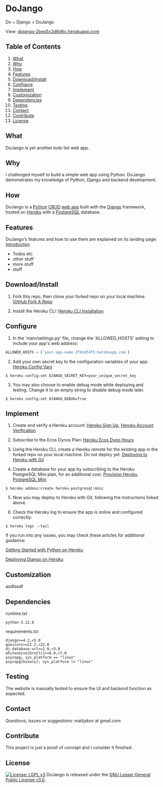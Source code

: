 # DoJango
Do + Django = DoJango

View: [dojango-2bea5c2d6d6c.herokuapp.com](https://dojango-2bea5c2d6d6c.herokuapp.com/)
## Table of Contents

1) [What](#what)
2) [Why](#why)
3) [How](#how)
4) [Features](#features)
5) [Download/Install](#downloadinstall)
6) [Configure](#configure)
7) [Implement](#implement)
8) [Customization](#customization)
9) [Dependencies](#dependencies)
10) [Testing](#testing)
11) [Contact](#contact)
12) [Contribute](#contribute)
13) [License](#license)

## What
DoJango is yet another todo list web app.

## Why
I challenged myself to build a simple web app using Python. DoJango demonstrates my knowledge of Python, Django and backend development.

## How
DoJango is a [Python](https://www.python.org/) [CRUD](https://en.wikipedia.org/wiki/Create,_read,_update_and_delete) [web app](https://en.wikipedia.org/wiki/Web_application) built with the [Django](https://www.djangoproject.com/) framework, hosted on [Heroku](https://www.heroku.com/home) with a [PostgreSQL](https://www.postgresql.org/) database.

## Features
DoJango's features and how to use them are explained on its landing page:
[Introduction](https://dojango-2bea5c2d6d6c.herokuapp.com/introduction)

- Todos etc
- other stuff
- more stuff
- stuff

## Download/Install
1) Fork this repo, then clone your forked repo on your local machine: [GitHub Fork A Repo](https://docs.github.com/en/get-started/quickstart/fork-a-repo)

2) Install the Heroku CLI: [Heroku CLI Installation](https://devcenter.heroku.com/articles/heroku-cli#install-the-heroku-cli)

## Configure
1) In the 'main/settings.py' file, change the 'ALLOWED_HOSTS' setting to include your app's web address:
```python
ALLOWED_HOSTS = ['your-app-name-2f9sdf4f5.herokuapp.com']
```

2) Add your own secret key to the configuration variables of your app: [Heroku Config Vars](https://devcenter.heroku.com/articles/config-vars)
```
$ heroku config:set DJANGO_SECRET_KEY=your_unique_secret_key
```

3) You may also choose to enable debug mode while deploying and testing. Change it to an empty string to disable debug mode later.
```
$ heroku config:set DJANGO_DEBUG=True
```

## Implement
1) Create and verify a Heroku account: [Heroku Sign Up](https://signup.heroku.com/), [Heroku Account Verification](https://devcenter.heroku.com/articles/account-verification)

2) Subscribe to the Ecos Dynos Plan: [Heroku Ecos Dyno Hours](https://devcenter.heroku.com/articles/eco-dyno-hours)

3) Using the Heroku CLI, create a Heroku remote for the existing app in the forked repo on your local machine. Do not deploy yet. [Deploying to Heroku with Git](https://devcenter.heroku.com/articles/git)

4) Create a database for your app by subscribing to the Heroku PostgreSQL Mini plan, for an additional cost. [Provision Heroku PostgreSQL Mini](https://devcenter.heroku.com/articles/provisioning-heroku-postgres)
```
$ heroku addons:create heroku-postgresql:mini
```

5) Now you may deploy to Heroku with Git, following the instructions linked above.

6) Check the Heroku log to ensure the app is online and configured correctly:
```
$ heroku logs --tail
```

If you run into any issues, you may check these articles for additional guidance: 

[Getting Started with Python on Heroku](https://devcenter.heroku.com/articles/getting-started-with-python?singlepage=true)

[Deploying Django on Heroku](https://devcenter.heroku.com/articles/deploying-python)

## Customization
asdfasdf

## Dependencies
runtime.txt
```
python-3.12.0
```
requirements.txt
```
django>=4.2,<5.0
gunicorn>=21.2,<22.0
dj-database-url>=2.0,<3.0
whitenoise[brotli]>=6.0,<7.0
psycopg; sys_platform == "linux"
psycopg[binary]; sys_platform != "linux"
```

## Testing
The website is manually tested to ensure the UI and backend function as expected.

## Contact
Questions, issues or suggestions: mattjskov at gmail.com

## Contribute
This project is just a proof of concept and I consider it finished.

## License
[![License: LGPL v3](https://img.shields.io/badge/License-LGPL_v3-blue.svg)](https://www.gnu.org/licenses/lgpl-3.0)
DoJango is released under the [GNU Lesser General Public License v3.0](LICENSE).
